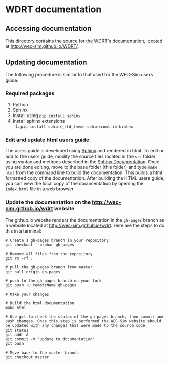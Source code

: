 # WDRT documentation
## Accessing documentation
This directory contains the source for the WDRT's documentation, located at http://wec-sim.github.io/WDRT/.

## Updating documentation
The following procedure is similar to that used for the WEC-Sim users guide.

### Required packages
1. Python
1. Sphinx
  1. Install using ``pip install sphinx``
  1. Install sphinx extensions 
      1. ``pip install sphinx_rtd_theme sphinxcontrib-bibtex``


### Edit and update html users guide
The users guide is developed using [Sphinx](http://sphinx-doc.org/) and rendered in html. To edit or add to the users guide, modify the source files located in the ``src`` folder using syntax and methods described in the [Sphinx Documentation](http://sphinx-doc.org/contents.html).
Once you are done editing, move to the base folder (this folder) and type ``make html`` from the command line to build the documentation.
This builds a html formatted copy of the documentation.
After building the HTML users guide, you can view the local copy of the documentation by opening the ``index.html`` file in a web browser


### Update the documentation on the http://wec-sim.github.io/wdrt website
The github.io website renders the documentation in the ``gh-pages`` branch as a website located at http://wec-sim.github.io/wdrt.
Here are the steps to do this in a terminal:

  ```Shell
  # Create a gh-pages branch in your repository
  git checkout --orphan gh-pages
  
  # Remove all files from the repository
  git rm -rf .

  # pull the gh-pages branch from master
  git pull origin gh-pages
  
  # push to the gh-pages branch on your fork
  git push -u remoteName gh-pages

  # Make your changes

  # Build the html documentation
  make html

  # Use git to check the status of the gh-pages branch, then commit and push changes. Once this step is performed the WEC-Sim website should be updated with any changes that were made to the source code.
  git status
  git add -A
  git commit -m 'update to documentation'
  git push

  # Move back to the master branch
  git checkout master
  ```

